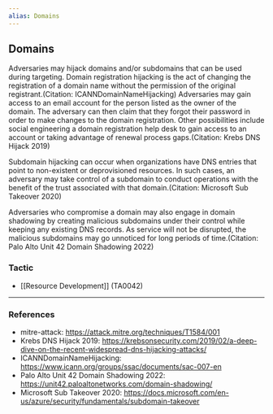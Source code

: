 ```yaml
---
alias: Domains
---
```


## Domains

Adversaries may hijack domains and/or subdomains that can be used during targeting. Domain registration hijacking is the act of changing the registration of a domain name without the permission of the original registrant.(Citation: ICANNDomainNameHijacking) Adversaries may gain access to an email account for the person listed as the owner of the domain. The adversary can then claim that they forgot their password in order to make changes to the domain registration. Other possibilities include social engineering a domain registration help desk to gain access to an account or taking advantage of renewal process gaps.(Citation: Krebs DNS Hijack 2019)

Subdomain hijacking can occur when organizations have DNS entries that point to non-existent or deprovisioned resources. In such cases, an adversary may take control of a subdomain to conduct operations with the benefit of the trust associated with that domain.(Citation: Microsoft Sub Takeover 2020)

Adversaries who compromise a domain may also engage in domain shadowing by creating malicious subdomains under their control while keeping any existing DNS records. As service will not be disrupted, the malicious subdomains may go unnoticed for long periods of time.(Citation: Palo Alto Unit 42 Domain Shadowing 2022)


### Tactic

- [[Resource Development]] (TA0042)


---
### References

- mitre-attack: https://attack.mitre.org/techniques/T1584/001
- Krebs DNS Hijack 2019: https://krebsonsecurity.com/2019/02/a-deep-dive-on-the-recent-widespread-dns-hijacking-attacks/
- ICANNDomainNameHijacking: https://www.icann.org/groups/ssac/documents/sac-007-en
- Palo Alto Unit 42 Domain Shadowing 2022: https://unit42.paloaltonetworks.com/domain-shadowing/
- Microsoft Sub Takeover 2020: https://docs.microsoft.com/en-us/azure/security/fundamentals/subdomain-takeover
